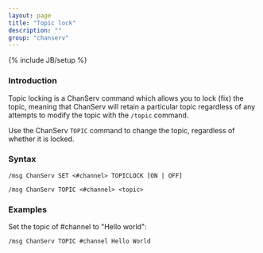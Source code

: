 ```yaml
---
layout: page
title: "Topic lock"
description: ""
group: "chanserv"
---
```

{% include JB/setup %}

### Introduction

Topic locking is a ChanServ command which allows you to lock (fix) the topic,
meaning that ChanServ will retain a particular topic regardless of any attempts
to modify the topic with the `/topic` command.

Use the ChanServ `TOPIC` command to change the topic, regardless of whether it is locked.


### Syntax

    /msg ChanServ SET <#channel> TOPICLOCK [ON | OFF]

    /msg ChanServ TOPIC <#channel> <topic>


### Examples

Set the topic of #channel to "Hello world":

    /msg ChanServ TOPIC #channel Hello World
